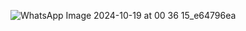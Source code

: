 ![WhatsApp Image 2024-10-19 at 00 36 15_e64796ea](https://github.com/user-attachments/assets/50cbc2e7-2665-462e-824c-377a1d96a11a)

